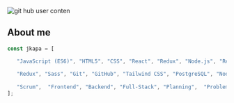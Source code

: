 
![git hub user conten](https://user-images.githubusercontent.com/111901979/225768541-b012b487-8324-4b70-9c3d-40fb46408959.png)

## About me
   
````JavaScript
const jkapa = [

   "JavaScript (ES6)", "HTML5", "CSS", "React", "Redux", "Node.js", "React", "Typescript", "Zustand", "Node", 
   
   "Redux", "Sass", "Git", "GitHub", "Tailwind CSS", "PostgreSQL", "Node Package Manager(NPM)", "Express",  
   
   "Scrum",  "Frontend", "Backend", "Full-Stack", "Planning",  "Problem Resolution", "Flexibility"
];

````
